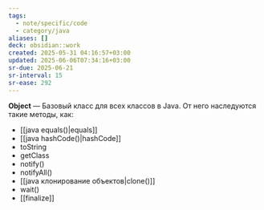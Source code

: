 ```yaml
---
tags:
  - note/specific/code
  - category/java
aliases: []
deck: obsidian::work
created: 2025-05-31 04:16:57+03:00
updated: 2025-06-06T07:34:16+03:00
sr-due: 2025-06-21
sr-interval: 15
sr-ease: 292
---
```


**Object**
—
Базовый класс для всех классов в Java. От него наследуются такие методы, как:
- [[java equals()|equals]]
- [[java hashCode()|hashCode]]
- toString
- getClass
- notify()
- notifyAll()
- [[java клонирование объектов|clone()]]
- wait()
- [[finalize]]

